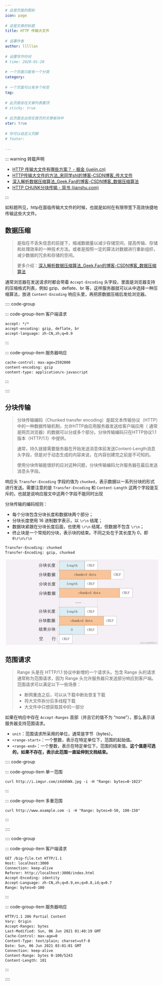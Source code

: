 ```yaml
---
# 这是页面的图标
icon: page

# 这是文章的标题
title: HTTP 传输大文件

# 设置作者
author: lllllan

# 设置写作时间
# time: 2020-01-20

# 一个页面只能有一个分类
category: 

# 一个页面可以有多个标签
tag:

# 此页面会在文章列表置顶
# sticky: true

# 此页面会出现在首页的文章板块中
star: true

# 你可以自定义页脚
# footer: 

---
```




::: warning 转载声明

- [HTTP 传输大文件有哪些方案？ - 掘金 (juejin.cn)](https://juejin.cn/post/7005347768491311134)
- [HTTP传输大文件的方法_宋同学shl的博客-CSDN博客_传大文件](https://blog.csdn.net/song_hai_lei/article/details/120976608)
- [深入解析数据压缩算法_Geek.Fan的博客-CSDN博客_数据压缩算法](https://blog.csdn.net/fanyun_01/article/details/80211799)
- [HTTP CHUNK分块传输 - 简书 (jianshu.com)](https://www.jianshu.com/p/9c1889be3d14)

:::





如标题所见，http在面临传输大文件的时候，也就是如何在有限带宽下高效快捷地传输这些大文件。



## 数据压缩



> 是指在不丢失信息的前提下，缩减数据量以减少存储空间，提高传输、存储和处理效率的一种技术方法。或者是按照一定的算法对数据进行重新组织，减少数据的冗余和存储的空间。
>
> 更多介绍：[深入解析数据压缩算法_Geek.Fan的博客-CSDN博客_数据压缩算法](https://blog.csdn.net/fanyun_01/article/details/80211799)

通常浏览器在发送请求时都会带着 `Accept-Encoding` 头字段，里面是浏览器支持的压缩格式列表，例如  gzip、deflate、br 等，这样服务器就可以从中选择一种压缩算法，放进 `Content-Encoding` 响应头里，再把原数据压缩后发给浏览器。



:::: code-group



::: code-group-item 客户端请求

```http
accept: */*
accept-encoding: gzip, deflate, br
accept-language: zh-CN,zh;q=0.9
```

:::



::: code-group-item 服务器响应

```http
cache-control: max-age=2592000
content-encoding: gzip
content-type: application/x-javascript
```

:::



::::



## 分块传输

> 分块传输编码（Chunked transfer encoding）是超文本传输协议（HTTP）中的一种数据传输机制，允许HTTP由应用服务器发送给客户端应用（ 通常是网页浏览器）的数据可以分成多个部分。分块传输编码只在HTTP协议1.1版本（HTTP/1.1）中提供。
>
> 
>
> 通常，持久链接需要服务器在开始发送消息体前发送Content-Length消息头字段，但是对于动态生成的内容来说，在内容创建完之前是不可知的。
>
> 使用分块传输能很好的应对这种问题，分块传输编码允许服务器在最后发送消息头字段。



响应头 `Transfer-Encoding` 字段的值为 `chunked`，表示数据以一系列分块的形式进行发送。需要注意的是 `Transfer-Encoding` 和 `Content-Length` 这两个字段是互斥的，也就是说响应报文中这两个字段不能同时出现



分块传输的编码规则：

- 每个分块包含分块长度和数据块两个部分；
- 分块长度使用 16 进制数字表示，以 `\r\n` 结尾；
- 数据块紧跟在分块长度后面，也使用 `\r\n` 结尾，但数据不包含 `\r\n`；
- 终止块是一个常规的分块，表示块的结束。不同之处在于其长度为 0，即 `0\r\n\r\n`



```http
Transfer-Encoding: chunked
Transfer-Encoding: gzip, chunked
```

![img](README.assets/block.png)



## 范围请求

> Range 头是在 HTTP/1.1 协议中新增的一个请求头。包含 Range 头的请求通常称为范围请求，因为 Range 头允许服务器只发送部分响应到客户端。范围请求可以满足以下一些场景：
>
> - 断网重连之后，可以从下载中断处恢复下载
> - 将大文件拆分后多线程下载
> - 大文件中只想获取其中的一部分



如果在响应中存在 `Accept-Ranges` 首部（并且它的值不为 “none”），那么表示该服务器支持范围请求。

- `unit`：范围请求所采用的单位，通常是字节（bytes）。
- `<range-start>`：一个整数，表示在特定单位下，范围的起始值。
- `<range-end>`：一个整数，表示在特定单位下，范围的结束值。**这个值是可选的，如果不存在，表示此范围一直延伸到文档结束。**



:::: code-group



::: code-group-item 单一范围

```
curl http://i.imgur.com/z4d4kWk.jpg -i -H "Range: bytes=0-1023"
```

:::



::: code-group-item 多重范围

```
curl http://www.example.com -i -H "Range: bytes=0-50, 100-150"
```

:::



::::



:::: code-group



::: code-group-item 客户端请求

```http
GET /big-file.txt HTTP/1.1
Host: localhost:3000
Connection: keep-alive
Referer: http://localhost:3000/index.html
Accept-Encoding: identity
Accept-Language: zh-CN,zh;q=0.9,en;q=0.8,id;q=0.7
Range: bytes=0-100
```

:::



::: code-group-item 服务器响应

```http
HTTP/1.1 206 Partial Content
Vary: Origin
Accept-Ranges: bytes
Last-Modified: Sun, 06 Jun 2021 01:40:19 GMT
Cache-Control: max-age=0
Content-Type: text/plain; charset=utf-8
Date: Sun, 06 Jun 2021 03:01:01 GMT
Connection: keep-alive
Content-Range: bytes 0-100/5243
Content-Length: 101
```

:::



::::



